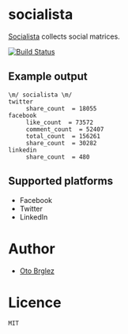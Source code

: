 # socialista

[Socialista](https://github.com/otobrglez/socialista) collects social matrices.

[![Build Status](https://travis-ci.org/otobrglez/socialista.svg)](https://travis-ci.org/otobrglez/socialista)

## Example output 

```
\m/ socialista \m/
twitter
	 share_count  = 18055
facebook
	 like_count  = 73572
	 comment_count  = 52407
	 total_count  = 156261
	 share_count  = 30282
linkedin
	 share_count  = 480
```

## Supported platforms
- Facebook
- Twitter
- LinkedIn



# Author

- [Oto Brglez](https://github.com/otobrglez)

# Licence

`MIT`
